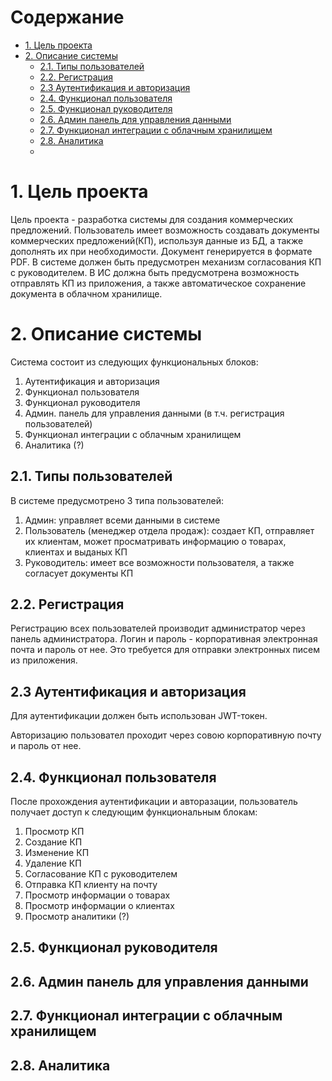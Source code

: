 # Содержание
- [1. Цель проекта](#1-цель-проекта)
- [2. Описание системы](#2-описание-системы)
  - [2.1. Типы пользователей](#21-типы-пользователей)
  - [2.2. Регистрация](#22-регистрация)
  - [2.3 Аутентификация и авторизация](#23-аутентификация-и-авторизация)
  - [2.4. Функционал пользователя](#24-функционал-пользователя)
  - [2.5. Функционал руководителя](#25-функционал-руководителя)
  - [2.6. Админ панель для управления данными](#26-админ-панель-для-управления-данными)
  - [2.7. Функционал интеграции с облачным хранилищем](#27-функционал-интеграции-с-облачным-хранилищем)
  - [2.8. Аналитика](#28-аналитика)
  - [](#)



# 1. Цель проекта

Цель проекта - разработка системы для создания коммерческих предложений. Пользователь имеет возможность создавать документы коммерческих предложений(КП), используя данные из БД, а также дополнять их при необходимости. Документ генерируется в формате PDF. В системе должен быть предусмотрен механизм согласования КП с руководителем. В ИС должна быть предусмотрена возможность отправлять КП из приложения, а также автоматическое сохранение документа в облачном хранилище.


# 2. Описание системы

Система состоит из следующих функциональных блоков:
1. Аутентификация и авторизация
2. Функционал пользователя
3. Функционал руководителя
4. Админ. панель для управления данными (в т.ч. регистрация пользователей)
5. Функционал интеграции с облачным хранилищем
6. Аналитика (?)

## 2.1. Типы пользователей
В системе предусмотрено 3 типа пользователей:
1. Админ: управляет всеми данными в системе
2. Пользователь (менеджер отдела продаж): создает КП, отправляет их клиентам, может просматривать информацию о товарах, клиентах и выданых КП
3. Руководитель: имеет все возможности пользователя, а также согласует документы КП

## 2.2. Регистрация
Регистрацию всех пользователей производит администратор через панель администратора.
Логин и пароль - корпоративная электронная почта и пароль от нее. Это требуется для отправки электронных писем из приложения.

## 2.3 Аутентификация и авторизация
Для аутентификации должен быть использован JWT-токен.

Авторизацию пользовател проходит через совою корпоративную почту и пароль от нее.

## 2.4. Функционал пользователя
После прохождения аутентификации и авторазации, пользователь получает доступ к следующим функциональным блокам:
1. Просмотр КП
2. Создание КП
3. Изменение КП
4. Удаление КП
5. Согласование КП с руководителем
6. Отправка КП клиенту на почту
7. Просмотр информации о товарах
8. Просмотр информации о клиентах
9. Просмотр аналитики (?)

## 2.5. Функционал руководителя

## 2.6. Админ панель для управления данными

## 2.7. Функционал интеграции с облачным хранилищем

## 2.8. Аналитика
